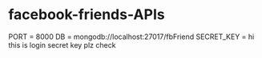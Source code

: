 # facebook-friends-APIs


PORT = 8000 
DB = mongodb://localhost:27017/fbFriend
SECRET_KEY = hi this is login secret key plz check
